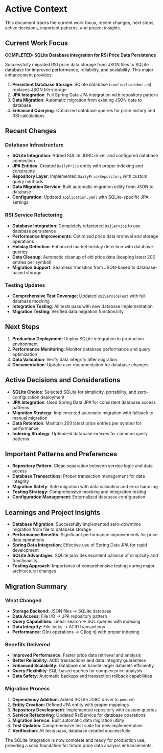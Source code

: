 # Active Context

This document tracks the current work focus, recent changes, next steps, active decisions, important patterns, and project insights.

## Current Work Focus

**COMPLETED: SQLite Database Integration for RSI Price Data Persistence**

Successfully migrated RSI price data storage from JSON files to SQLite database for improved performance, reliability, and scalability. This major enhancement provides:

1. **Persistent Database Storage**: SQLite database (`config/tradebot.db`) replaces JSON file storage
2. **JPA Integration**: Full Spring Data JPA integration with repository pattern
3. **Data Migration**: Automatic migration from existing JSON data to database
4. **Enhanced Querying**: Optimized database queries for price history and RSI calculations

## Recent Changes

### Database Infrastructure
- **SQLite Integration**: Added SQLite JDBC driver and configured database connection
- **JPA Entities**: Created `DailyPrice` entity with proper indexing and constraints
- **Repository Layer**: Implemented `DailyPriceRepository` with custom query methods
- **Data Migration Service**: Built automatic migration utility from JSON to database
- **Configuration**: Updated `application.yaml` with SQLite-specific JPA settings

### RSI Service Refactoring
- **Database Integration**: Completely refactored `RsiService` to use database persistence
- **Performance Improvements**: Optimized price data retrieval and storage operations
- **Holiday Detection**: Enhanced market holiday detection with database queries
- **Data Cleanup**: Automatic cleanup of old price data (keeping latest 200 entries per symbol)
- **Migration Support**: Seamless transition from JSON-based to database-based storage

### Testing Updates
- **Comprehensive Test Coverage**: Updated `RsiServiceTest` with full database mocking
- **Integration Testing**: All tests pass with new database implementation
- **Migration Testing**: Verified data migration functionality

## Next Steps

1. **Production Deployment**: Deploy SQLite integration to production environment
2. **Performance Monitoring**: Monitor database performance and query optimization
3. **Data Validation**: Verify data integrity after migration
4. **Documentation**: Update user documentation for database changes

## Active Decisions and Considerations

- **SQLite Choice**: Selected SQLite for simplicity, portability, and zero-configuration deployment
- **JPA Integration**: Used Spring Data JPA for consistent database access patterns
- **Migration Strategy**: Implemented automatic migration with fallback to manual migration
- **Data Retention**: Maintain 200 latest price entries per symbol for performance
- **Indexing Strategy**: Optimized database indexes for common query patterns

## Important Patterns and Preferences

- **Repository Pattern**: Clean separation between service logic and data access
- **Database Transactions**: Proper transaction management for data integrity
- **Migration Safety**: Safe migration with data validation and error handling
- **Testing Strategy**: Comprehensive mocking and integration testing
- **Configuration Management**: Externalized database configuration

## Learnings and Project Insights

- **Database Migration**: Successfully implemented zero-downtime migration from file to database storage
- **Performance Benefits**: Significant performance improvements for price data operations
- **Spring Data Integration**: Effective use of Spring Data JPA for rapid development
- **SQLite Advantages**: SQLite provides excellent balance of simplicity and functionality
- **Testing Approach**: Importance of comprehensive testing during major architectural changes

## Migration Summary

### What Changed
- **Storage Backend**: JSON files → SQLite database
- **Data Access**: File I/O → JPA repository pattern
- **Query Capabilities**: Linear search → SQL queries with indexing
- **Data Integrity**: File locks → ACID transactions
- **Performance**: O(n) operations → O(log n) with proper indexing

### Benefits Delivered
- **Improved Performance**: Faster price data retrieval and analysis
- **Better Reliability**: ACID transactions and data integrity guarantees
- **Enhanced Scalability**: Database can handle larger datasets efficiently
- **Query Flexibility**: SQL-based queries for complex price analysis
- **Data Safety**: Automatic backups and transaction rollback capabilities

### Migration Process
1. **Dependency Addition**: Added SQLite JDBC driver to `pom.xml`
2. **Entity Creation**: Defined JPA entity with proper mappings
3. **Repository Development**: Implemented repository with custom queries
4. **Service Refactoring**: Updated RsiService for database operations
5. **Migration Service**: Built automatic data migration utility
6. **Test Updates**: Comprehensive test suite for new implementation
7. **Verification**: All tests pass, database created successfully

The SQLite integration is now complete and ready for production use, providing a solid foundation for future price data analysis enhancements.
